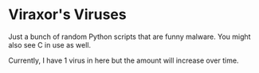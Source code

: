 # Viraxor's Viruses

Just a bunch of random Python scripts that are funny malware. 
You might also see C in use as well.

Currently, I have 1 virus in here but the amount will increase over time.
